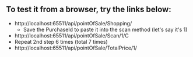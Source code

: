 ## To test it from a browser, try the links below:

- http://localhost:65511/api/pointOfSale/Shopping/
	- Save the PurchaseId to paste it into the scan method (let's say it's 1)
- http://localhost:65511/api/pointOfSale/Scan/1/C
- Repeat 2nd step 6 times (total 7 times)
- http://localhost:65511/api/pointOfSale/TotalPrice/1/
